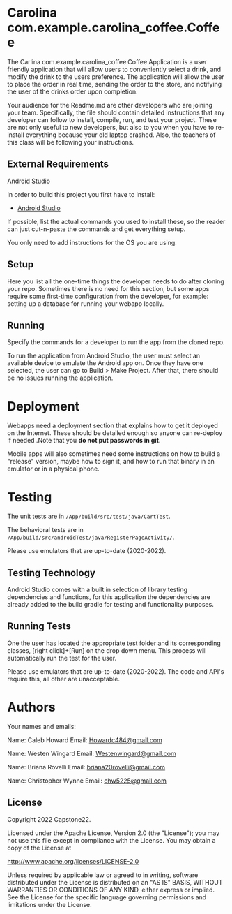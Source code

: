 # Carolina com.example.carolina_coffee.Coffee

The Carlina com.example.carolina_coffee.Coffee Application is a user friendly application that will allow users to conveniently
select a drink, and modify the drink to the users preference. The application will allow the
user to place the order in real time, sending the order to the store, and notifying the user of the
drinks order upon completion.

Your audience for the Readme.md are other developers who are joining your team.
Specifically, the file should contain detailed instructions that any developer
can follow to install, compile, run, and test your project. These are not only
useful to new developers, but also to you when you have to re-install everything
because your old laptop crashed. Also, the teachers of this class will be
following your instructions.

## External Requirements

Android Studio 

In order to build this project you first have to install:

* [Android Studio](https://developer.android.com/)


If possible, list the actual commands you used to install these, so the reader
can just cut-n-paste the commands and get everything setup.

You only need to add instructions for the OS you are using.

## Setup

Here you list all the one-time things the developer needs to do after cloning
your repo. Sometimes there is no need for this section, but some apps require
some first-time configuration from the developer, for example: setting up a
database for running your webapp locally.


## Running 

Specify the commands for a developer to run the app from the cloned repo. 

To run the application from Android Studio, the user must select an available 
device to emulate the Android app on. Once they have one selected, the user can
go to Build > Make Project. After that, there should be no issues running the application.

# Deployment
 
Webapps need a deployment section that explains how to get it deployed on the
Internet. These should be detailed enough so anyone can re-deploy if needed
.Note that you **do not put passwords in git**.

Mobile apps will also sometimes need some instructions on how to build a
"release" version, maybe how to sign it, and how to run that binary in an
emulator or in a physical phone.

# Testing 

The unit tests are in `/App/build/src/test/java/CartTest`.

The behavioral tests are in `/App/build/src/androidTest/java/RegisterPageActivity/`.

Please use emulators that are up-to-date (2020-2022).

## Testing Technology  
 
Android Studio comes with a built in selection of library testing dependencies and functions,
for this application the dependencies are already added to the build gradle for testing and functionality
purposes. 

## Running Tests

One the user has located the appropriate test folder and its corresponding classes,
[right click]+[Run] on the drop down menu. This process will automatically run the test 
for the user.

Please use emulators that are up-to-date (2020-2022).
The code and API's require this, all other are unacceptable. 
# Authors
Your names and emails:
 
Name: Caleb Howard
Email: Howardc484@gmail.com
 
Name: Westen Wingard
Email: Westenwingard@gmail.com

Name: Briana Rovelli
Email: briana20rovelli@gmail.com 

Name: Christopher Wynne
Email: chw5225@gmail.com


## License
Copyright 2022 Capstone22.

Licensed under the Apache License, Version 2.0 (the "License");
you may not use this file except in compliance with the License.
You may obtain a copy of the License at

http://www.apache.org/licenses/LICENSE-2.0

Unless required by applicable law or agreed to in writing, software
distributed under the License is distributed on an "AS IS" BASIS,
WITHOUT WARRANTIES OR CONDITIONS OF ANY KIND, either express or implied.
See the License for the specific language governing permissions and
limitations under the License.